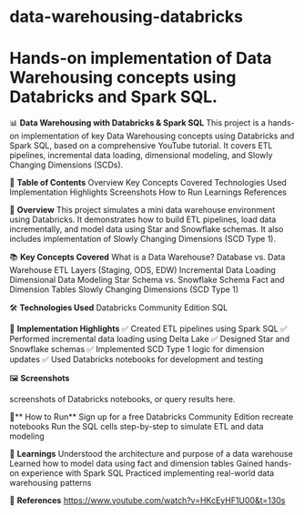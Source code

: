 # data-warehousing-databricks
# Hands-on implementation of Data Warehousing concepts using Databricks and Spark SQL.

📊 **Data Warehousing with Databricks & Spark SQL**
This project is a hands-on implementation of key Data Warehousing concepts using Databricks and Spark SQL, based on a comprehensive YouTube tutorial. It covers ETL pipelines, incremental data loading, dimensional modeling, and Slowly Changing Dimensions (SCDs).

📌 **Table of Contents**
Overview
Key Concepts Covered
Technologies Used
Implementation Highlights
Screenshots
How to Run
Learnings
References

🧠 **Overview**
This project simulates a mini data warehouse environment using Databricks. It demonstrates how to build ETL pipelines, load data incrementally, and model data using Star and Snowflake schemas. It also includes implementation of Slowly Changing Dimensions (SCD Type 1).

📚 **Key Concepts Covered**
What is a Data Warehouse?
Database vs. Data Warehouse
ETL Layers (Staging, ODS, EDW)
Incremental Data Loading
Dimensional Data Modeling
Star Schema vs. Snowflake Schema
Fact and Dimension Tables
Slowly Changing Dimensions (SCD Type 1)

🛠️ **Technologies Used**
Databricks Community Edition
SQL

🚀 **Implementation Highlights**
✅ Created ETL pipelines using Spark SQL
✅ Performed incremental data loading using Delta Lake
✅ Designed Star and Snowflake schemas
✅ Implemented SCD Type 1 logic for dimension updates
✅ Used Databricks notebooks for development and testing

🖼️ **Screenshots**

 screenshots of  Databricks notebooks, or query results here.

🧪** How to Run**
Sign up for a free Databricks Community Edition
recreate notebooks 
Run the SQL cells step-by-step to simulate ETL and data modeling

📘 **Learnings**
Understood the architecture and purpose of a data warehouse
Learned how to model data using fact and dimension tables
Gained hands-on experience with Spark SQL 
Practiced implementing real-world data warehousing patterns

🔗 **References**
https://www.youtube.com/watch?v=HKcEyHF1U00&t=130s


